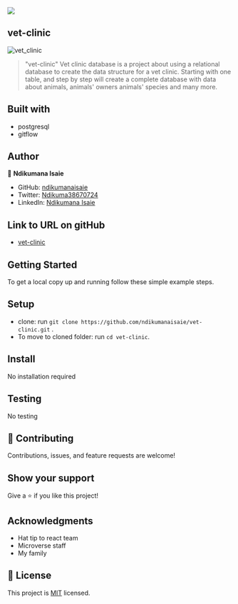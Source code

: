 ![](https://img.shields.io/badge/Microverse-blueviolet)

## vet-clinic
![vet_clinic](https://user-images.githubusercontent.com/54780027/207444044-8713e39a-dbac-4c11-b3c6-e40a0ab34fbf.PNG)


> "vet-clinic" Vet clinic database is a project about using a relational database to create the data structure for a vet clinic. Starting with one table, and step by step will create a complete database with data about animals, animals' owners animals' species and many more.

## Built with
- postgresql
- gitflow

## Author

👤 **Ndikumana Isaie**

- GitHub: [ndikumanaisaie](https://github.com/ndikumanaisaie)
- Twitter: [Ndikuma38670724](https://twitter.com/Ndikuma38670724)
- LinkedIn: [Ndikumana Isaie](https://www.linkedin.com/in/ndikumanaisaie/)

## Link to URL on gitHub
- [vet-clinic](https://github.com/ndikumanaisaie/vet-clinic.git)

## Getting Started

To get a local copy up and running follow these simple example steps.

## Setup
- clone: run `git clone https://github.com/ndikumanaisaie/vet-clinic.git` .
- To move to cloned folder: run `cd vet-clinic`.

## Install

No installation required

## Testing

No testing

## 🤝 Contributing

Contributions, issues, and feature requests are welcome!

## Show your support

Give a ⭐️ if you like this project!

## Acknowledgments

- Hat tip to react team
- Microverse staff
- My family

## 📝 License

This project is [MIT](./MIT.md) licensed.
